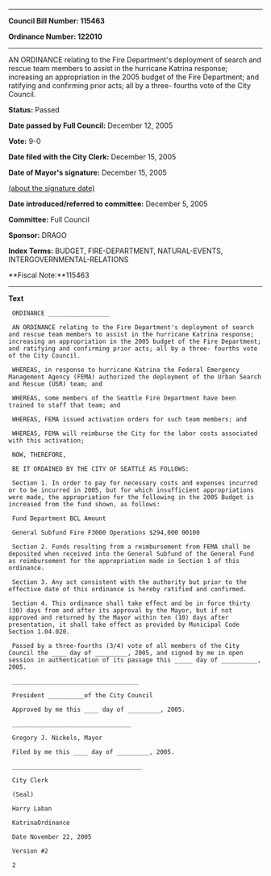 

********

**Council Bill Number: 115463**
   
**Ordinance Number: 122010**
********

 AN ORDINANCE relating to the Fire Department's deployment of search and rescue team members to assist in the hurricane Katrina response; increasing an appropriation in the 2005 budget of the Fire Department; and ratifying and confirming prior acts; all by a three- fourths vote of the City Council.

**Status:** Passed
   
**Date passed by Full Council:** December 12, 2005
   
**Vote:** 9-0
   
**Date filed with the City Clerk:** December 15, 2005
   
**Date of Mayor's signature:** December 15, 2005
   
[(about the signature date)](/~public/approvaldate.htm)
   
   
   
**Date introduced/referred to committee:** December 5, 2005
   
**Committee:** Full Council
   
**Sponsor:** DRAGO
   
   
**Index Terms:** BUDGET, FIRE-DEPARTMENT, NATURAL-EVENTS, INTERGOVERNMENTAL-RELATIONS

**Fiscal Note:**115463

********

**Text**
   
```
 ORDINANCE _________________

 AN ORDINANCE relating to the Fire Department's deployment of search and rescue team members to assist in the hurricane Katrina response; increasing an appropriation in the 2005 budget of the Fire Department; and ratifying and confirming prior acts; all by a three- fourths vote of the City Council.

 WHEREAS, in response to hurricane Katrina the Federal Emergency Management Agency (FEMA) authorized the deployment of the Urban Search and Rescue (USR) team; and

 WHEREAS, some members of the Seattle Fire Department have been trained to staff that team; and

 WHEREAS, FEMA issued activation orders for such team members; and

 WHEREAS, FEMA will reimburse the City for the labor costs associated with this activation;

 NOW, THEREFORE,

 BE IT ORDAINED BY THE CITY OF SEATTLE AS FOLLOWS:

 Section 1. In order to pay for necessary costs and expenses incurred or to be incurred in 2005, but for which insufficient appropriations were made, the appropriation for the following in the 2005 Budget is increased from the fund shown, as follows:

 Fund Department BCL Amount

 General Subfund Fire F3000 Operations $294,000 00100

 Section 2. Funds resulting from a reimbursement from FEMA shall be deposited when received into the General Subfund of the General Fund as reimbursement for the appropriation made in Section 1 of this ordinance.

 Section 3. Any act consistent with the authority but prior to the effective date of this ordinance is hereby ratified and confirmed.

 Section 4. This ordinance shall take effect and be in force thirty (30) days from and after its approval by the Mayor, but if not approved and returned by the Mayor within ten (10) days after presentation, it shall take effect as provided by Municipal Code Section 1.04.020.

 Passed by a three-fourths (3/4) vote of all members of the City Council the ____ day of _________, 2005, and signed by me in open session in authentication of its passage this _____ day of __________, 2005.

 ___________________________________

 President __________of the City Council

 Approved by me this ____ day of _________, 2005.

 _________________________________

 Gregory J. Nickels, Mayor

 Filed by me this ____ day of _________, 2005.

 ____________________________________

 City Clerk

 (Seal)

 Harry Laban

 KatrinaOrdinance

 Date November 22, 2005

 Version #2

 2

```
